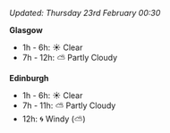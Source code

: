 *Updated: Thursday 23rd February 00:30*

**Glasgow**

* 1h - 6h: :sunny: Clear
* 7h - 12h: :partly_sunny: Partly Cloudy

**Edinburgh**

* 1h - 6h: :sunny: Clear
* 7h - 11h: :partly_sunny: Partly Cloudy
* 12h: :cyclone: Windy (:partly_sunny:)
